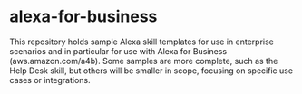 # alexa-for-business
This repository holds sample Alexa skill templates for use in enterprise scenarios and in particular for use with Alexa for Business (aws.amazon.com/a4b). Some samples are more complete, such as the Help Desk skill, but others will be smaller in scope, focusing on specific use cases or integrations.
